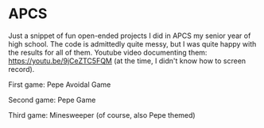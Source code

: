 # APCS
Just a snippet of fun open-ended projects I did in APCS my senior year of high school. The code is admittedly quite messy, but I was quite happy with the results for all of them. Youtube video documenting them: https://youtu.be/9jCeZTC5FQM (at the time, I didn't know how to screen record).

First game: Pepe Avoidal Game

Second game: Pepe Game

Third game: Minesweeper (of course, also Pepe themed)


